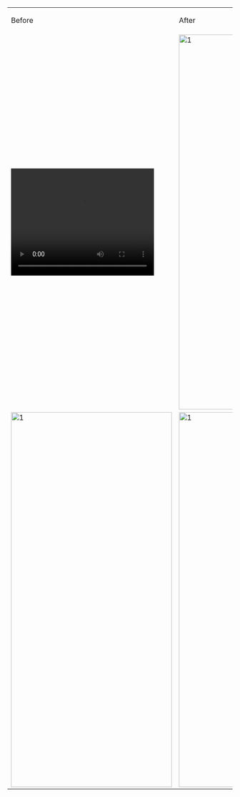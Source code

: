 <table>
    <tr>
        <td><p>Before</p></td>
        <td><p>After</p></td>
    </tr>
    <tr>
        <td> 
            <video width="320" height="240" controls>
              <source src="[movie.mp4](https://github.com/devatiwow/fido2/assets/38220286/34016391-f173-40d2-80c4-49829198018a)" type="video/mp4">
            </video>
        </td>
        <td> <img src="https://github.com/banksinarmas/mobile-app/assets/38220286/7cd09a5c-6a4d-4479-bcd5-31eaac270e44"  alt="1" width = 360px height = 840px ></td>   
    </tr> 
   <tr>
        <td> <img src="https://github.com/banksinarmas/mobile-app/assets/38220286/7cd09a5c-6a4d-4479-bcd5-31eaac270e44"  alt="1" width = 360px height = 840px ></td>
        <td> <img src="https://github.com/banksinarmas/mobile-app/assets/38220286/7cd09a5c-6a4d-4479-bcd5-31eaac270e44"  alt="1" width = 360px height = 840px ></td>
</tr>
</table>
